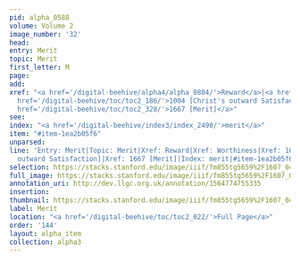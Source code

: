 ```yaml
---
pid: alpha_0588
volume: Volume 2
image_number: '32'
head: 
entry: Merit
topic: Merit
first_letter: M
page: 
add: 
xref: "<a href='/digital-beehive/alpha4/alpha_0804/'>Reward</a>|<a href='/digital-beehive/alpha5/alpha_1061/'>Worthiness</a>|<a
  href='/digital-beehive/toc/toc2_186/'>1004 [Christ's outward Satisfaction]</a>|<a
  href='/digital-beehive/toc/toc2_328/'>1667 [Merit]</a>"
see: 
index: "<a href='/digital-beehive/index3/index_2490/'>merit</a>"
item: "#item-1ea2b05f6"
unparsed: 
line: 'Entry: Merit|Topic: Merit|Xref: Reward|Xref: Worthiness|Xref: 1004 [Christ''s
  outward Satisfaction]|Xref: 1667 [Merit]|Index: merit|#item-1ea2b05f6'
selection: https://stacks.stanford.edu/image/iiif/fm855tg5659%2F1607_0499/741,3227,3007,476/full/0/default.jpg
full_image: https://stacks.stanford.edu/image/iiif/fm855tg5659%2F1607_0499/full/full/0/default.jpg
annotation_uri: http://dev.llgc.org.uk/annotation/1564774755335
insertion: 
thumbnail: https://stacks.stanford.edu/image/iiif/fm855tg5659%2F1607_0499/741,3227,600,180/250,/0/default.jpg
label: Merit
location: "<a href='/digital-beehive/toc/toc2_022/'>Full Page</a>"
order: '144'
layout: alpha_item
collection: alpha3
---
```

